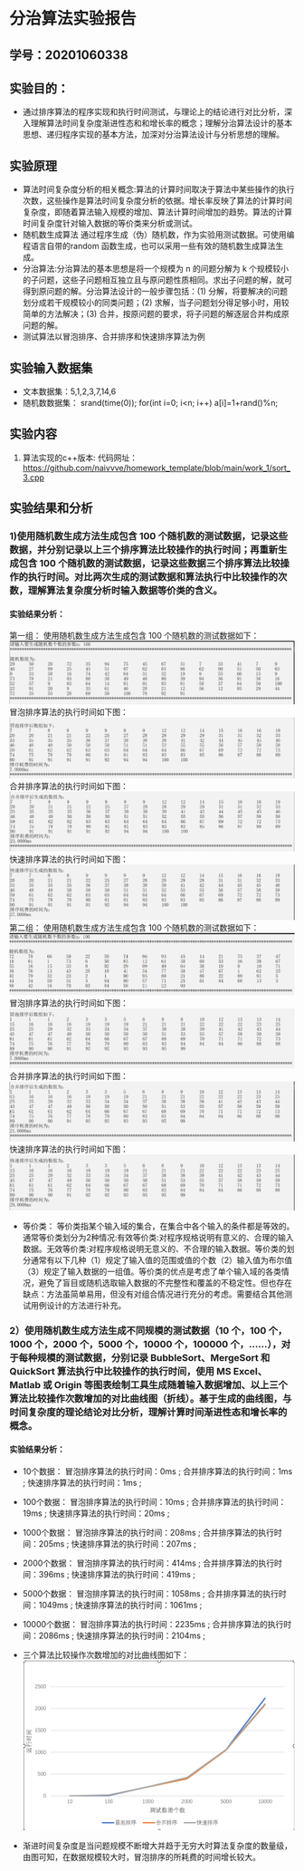 # 分治算法实验报告

## 学号：20201060338


## 实验目的：

- 通过排序算法的程序实现和执行时间测试，与理论上的结论进行对比分析，深入理解算法时间复杂度渐进性态和和增长率的概念；理解分治算法设计的基本思想、递归程序实现的基本方法，加深对分治算法设计与分析思想的理解。

## 实验原理

- 算法时间复杂度分析的相关概念:算法的计算时间取决于算法中某些操作的执行次数，这些操作是算法时间复杂度分析的依据。增长率反映了算法的计算时间复杂度，即随着算法输入规模的增加、算法计算时间增加的趋势。算法的计算时间复杂度针对输入数据的等价类来分析或测试。
- 随机数生成算法 通过程序生成（伪）随机数，作为实验用测试数据。可使用编程语言自带的random 函数生成，也可以采用一些有效的随机数生成算法生成。
- 分治算法:分治算法的基本思想是将一个规模为 n 的问题分解为 k 个规模较小的子问题，这些子问题相互独立且与原问题性质相同。求出子问题的解，就可得到原问题的解。分治算法设计的一般步骤包括：(1) 分解，将要解决的问题划分成若干规模较小的同类问题；(2) 求解，当子问题划分得足够小时，用较简单的方法解决；(3) 合并，按原问题的要求，将子问题的解逐层合并构成原问题的解。
- 测试算法以冒泡排序、合并排序和快速排序算法为例

## 实验输入数据集

- 文本数据集：5,1,2,3,7,14,6
- 随机数数据集：
    srand(time(0));
    for(int i=0; i<n; i++)
      a[i]=1+rand()%n;

## 实验内容

1. 算法实现的c++版本:
       代码网址：https://github.com/naivvve/homework_template/blob/main/work_1/sort_3.cpp

## 实验结果和分析

### 1)使用随机数生成方法生成包含 100 个随机数的测试数据，记录这些数据，并分别记录以上三个排序算法比较操作的执行时间；再重新生成包含 100 个随机数的测试数据，记录这些数据三个排序算法比较操作的执行时间。对比两次生成的测试数据和算法执行中比较操作的次数，理解算法复杂度分析时输入数据等价类的含义。
#### 实验结果分析：
  第一组：
  使用随机数生成方法生成包含 100 个随机数的测试数据如下：
  ![随机数据](1.png "随机数据")
  冒泡排序算法的执行时间如下图：
  ![冒泡排序](2.png "冒泡排序")
  合并排序算法的执行时间如下图：
  ![合并排序](3.png "合并排序")
  快速排序算法的执行时间如下图：
  ![快速排序](4.png "快速排序")
  第二组：
  使用随机数生成方法生成包含 100 个随机数的测试数据如下：
  ![随机数据](5.png "随机数据")
  冒泡排序算法的执行时间如下图：
  ![冒泡排序](6.png "冒泡排序")
  合并排序算法的执行时间如下图：
  ![合并排序](7.png "合并排序")
  快速排序算法的执行时间如下图：
  ![快速排序](8.png "快速排序")
- 等价类：
  等价类指某个输入域的集合，在集合中各个输入的条件都是等效的。通常等价类划分为2种情况:有效等价类:对程序规格说明有意义的、合理的输入数据。无效等价类:对程序规格说明无意义的、不合理的输入数据。等价类的划分通常有以下几种（1）规定了输入值的范围或值的个数（2）输入值为布尔值（3）规定了输入数据的一组值。等价类的优点是考虑了单个输入域的各类情况，避免了盲目或随机选取输入数据的不完整性和覆盖的不稳定性。但也存在缺点：方法虽简单易用，但没有对组合情况进行充分的考虑。需要结合其他测试用例设计的方法进行补充。
### 2）使用随机数生成方法生成不同规模的测试数据（10 个，100 个，1000 个，2000 个，5000 个，10000 个，100000 个，……），对于每种规模的测试数据，分别记录 BubbleSort、MergeSort 和 QuickSort 算法执行中比较操作的执行时间，使用 MS Excel、Matlab 或 Origin 等图表绘制工具生成随着输入数据增加、以上三个算法比较操作次数增加的对比曲线图（折线）。基于生成的曲线图，与时间复杂度的理论结论对比分析，理解计算时间渐进性态和增长率的概念。
#### 实验结果分析：
- 10个数据：
  冒泡排序算法的执行时间：0ms ;
  合并排序算法的执行时间：1ms ;
  快速排序算法的执行时间：1ms ;
- 100个数据：
  冒泡排序算法的执行时间：10ms ;
  合并排序算法的执行时间：19ms ;
  快速排序算法的执行时间：20ms ;
- 1000个数据：
  冒泡排序算法的执行时间：208ms ;
  合并排序算法的执行时间：205ms ;
  快速排序算法的执行时间：207ms ;
- 2000个数据：
  冒泡排序算法的执行时间：414ms ;
  合并排序算法的执行时间：396ms ;
  快速排序算法的执行时间：419ms ;
- 5000个数据：
  冒泡排序算法的执行时间：1058ms ;
  合并排序算法的执行时间：1049ms ;
  快速排序算法的执行时间：1061ms ;
- 10000个数据：
  冒泡排序算法的执行时间：2235ms ;
  合并排序算法的执行时间：2086ms ;
  快速排序算法的执行时间：2104ms ;

- 三个算法比较操作次数增加的对比曲线图如下：
  ![快速排序](9.png "排序图表")
- 渐进时间复杂度是当问题规模不断增大并趋于无穷大时算法复杂度的数量级，由图可知，在数据规模较大时，冒泡排序的所耗费的时间增长较大。
